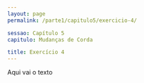 ```yaml
---
layout: page
permalink: /parte1/capitulo5/exercicio-4/

sessao: Capítulo 5
capitulo: Mudanças de Corda

title: Exercício 4
---
```


Aqui vai o texto